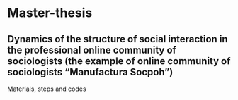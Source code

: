 # Master-thesis
## Dynamics of the structure of social interaction in the professional online community of sociologists (the example of online community of sociologists “Manufactura Socpoh”)
Materials, steps and codes
